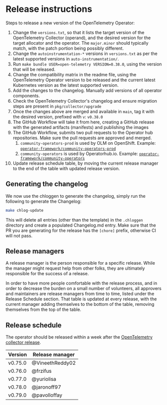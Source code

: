 # Release instructions

Steps to release a new version of the OpenTelemetry Operator:

1. Change the `versions.txt`, so that it lists the target version of the OpenTelemetry Collector (operand), and the desired version for the target allocator and the operator. The `major.minor` should typically match, with the patch portion being possibly different.
2. Change the `autoinstrumentation-*` versions in `versions.txt` as per the latest supported versions in `auto-instrumentation/`. 
3. Run `make bundle USER=open-telemetry VERSION=0.38.0`, using the version that will be released.
4. Change the compatibility matrix in the readme file, using the OpenTelemetry Operator version to be released and the current latest Kubernetes version as the latest supported version.
5. Add the changes to the changelog. Manually add versions of all operator components.
6. Check the OpenTelemetry Collector's changelog and ensure migration steps are present in `pkg/collector/upgrade`
7. Once the changes above are merged and available in `main`, tag it with the desired version, prefixed with `v`: `v0.38.0`
8. The GitHub Workflow will take it from here, creating a GitHub release with the generated artifacts (manifests) and publishing the images
9. The GitHub Workflow, submits two pull requests to the Operator hub repositories. Make sure the pull requests are approved and merged.
   1. `community-operators-prod` is used by OLM on OpenShift. Example: [`operator-framework/community-operators-prod`](https://github.com/redhat-openshift-ecosystem/community-operators-prod/pull/494)
   1. `community-operators` is used by Operatorhub.io. Example: [`operator-framework/community-operators`](https://github.com/k8s-operatorhub/community-operators/pull/461)
10. Update release schedule table, by moving the current release manager to the end of the table with updated release version.

## Generating the changelog

We now use the chloggen to generate the changelog, simply run the following to generate the Changelog:

```bash
make chlog-update
```

This will delete all entries (other than the template) in the `.chloggen` directory and create a populated Changelog.md entry. Make sure that the PR you are generating for the release has the `[chore]` prefix, otherwise CI will not pass.


## Release managers

A release manager is the person responsible for a specific release. While the manager might request help from other folks, they are ultimately responsible for the success of a release.

In order to have more people comfortable with the release process, and in order to decrease the burden on a small number of volunteers, all approvers and maintainers are release managers from time to time, listed under the Release Schedule section. That table is updated at every release, with the current manager adding themselves to the bottom of the table, removing themselves from the top of the table.

## Release schedule

The operator should be released within a week after the [OpenTelemetry collector release](https://github.com/open-telemetry/opentelemetry-collector/blob/main/docs/release.md#release-schedule).

| Version | Release manager |
|---------|-----------------|
| v0.75.0 | @VineethReddy02 |
| v0.76.0 | @frzifus        |
| v0.77.0 | @yuriolisa      |
| v0.78.0 | @jaronoff97     |
| v0.79.0 | @pavolloffay    |
